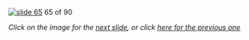 [![slide 65](https://dl.dropboxusercontent.com/u/2977490/presentations/cookbook/65.jpg)](66.md)
65 of 90

_Click on the image for the [next slide](66.md), or click [here for the previous one](64.md)_